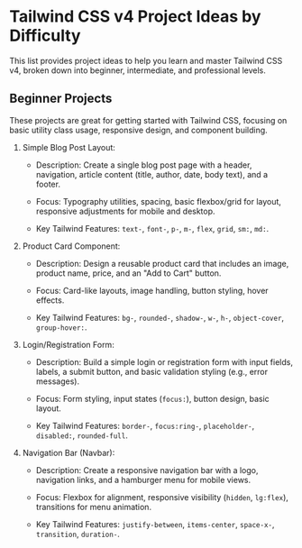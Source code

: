# Tailwind CSS v4 Project Ideas by Difficulty
This list provides project ideas to help you learn and master Tailwind CSS v4, broken down into beginner, intermediate, and professional levels.

## Beginner Projects
These projects are great for getting started with Tailwind CSS, focusing on basic utility class usage, responsive design, and component building.

1. Simple Blog Post Layout:

    * Description: Create a single blog post page with a header, navigation, article content (title, author, date, body text), and a footer.

    * Focus: Typography utilities, spacing, basic flexbox/grid for layout, responsive adjustments for mobile and desktop.

    * Key Tailwind Features: ```text-```, ```font-```, ```p-```, ```m-```, ```flex```, ```grid```, ```sm:```, ```md:```.

2. Product Card Component:

    * Description: Design a reusable product card that includes an image, product name, price, and an "Add to Cart" button.

    * Focus: Card-like layouts, image handling, button styling, hover effects.

    * Key Tailwind Features: ``bg-``, ``rounded-``, ``shadow-``, ``w-``, ``h-``, ``object-cover``, ``group-hover:``.

3. Login/Registration Form:

    * Description: Build a simple login or registration form with input fields, labels, a submit button, and basic validation styling (e.g., error messages).

    * Focus: Form styling, input states (``focus:``), button design, basic layout.

    * Key Tailwind Features: ``border-``, ``focus:ring-``, ``placeholder-``, ``disabled:``, ``rounded-full``.


4. Navigation Bar (Navbar):

    * Description: Create a responsive navigation bar with a logo, navigation links, and a hamburger menu for mobile views.

    * Focus: Flexbox for alignment, responsive visibility (``hidden``, ``lg:flex``), transitions for menu animation.

    * Key Tailwind Features: ``justify-between``, ``items-center``, ``space-x-``, ``transition``, ``duration-``.